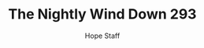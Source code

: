 ---
image: /assets/img/nwd/293_nwd_mark_9_23_b_niv.png
title: The Nightly Wind Down 293
categories:
  - The Nightly Wind Down
author: Hope Staff
notes: The Nightly Wind Down 293
embed: >-
  EMBED_GOES_HERE
transcript: >-
  SOME LINES OF TEXT START HERE
---